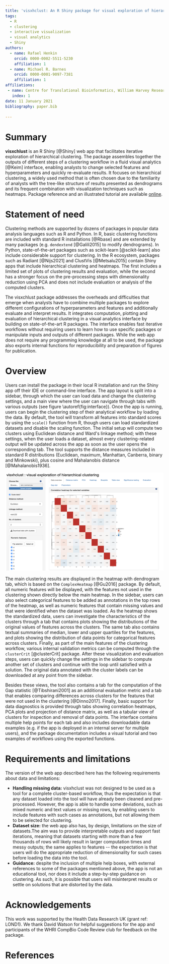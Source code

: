 ```yaml
---
title: 'visxhclust: An R Shiny package for visual exploration of hierarchical clustering'
tags:
  - R
  - clustering
  - interactive visualization
  - visual analytics
  - Shiny
authors:
  - name: Rafael Henkin
    orcid: 0000-0002-5511-5230
    affiliation: 1
  - name: Michael R. Barnes
    orcid: 0000-0001-9097-7381
    affiliation: 1
affiliations:
 - name: Centre for Translational Bioinformatics, William Harvey Research Institute, Faculty of Medicine and Dentistry, Queen Mary University of London
   index: 1
date: 11 January 2021
bibliography: paper.bib

---
```


# Summary

**visxchlust** is an R Shiny [@Shiny] web app that facilitates iterative exploration of hierarchical clustering. The package assembles together the outputs of different steps of a clustering workflow in a fluid visual analytics [@Keim] interface, enabling analysts to change selected features and hyperparameters and quickly re-evaluate results. It focuses on hierarchical clustering, a widely used method that is often chosen due to the familiarity of analysts with the tree-like structure of results presented as dendrograms and its frequent combination with visualization techniques such as heatmaps. Package reference and an illustrated tutorial are available [online](https://rhenkin.github.io/visxhclust/articles/visxhclust.html).

# Statement of need

Clustering methods are supported by dozens of packages in popular data analysis languages such as R and Python. In R, basic clustering functions are included with standard R installations [@Rbase] and are extended by many packages (e.g. `dendextend` [@Galili2015] to modify dendrograms). In Python, state-of-the-art packages such as scikit-learn [@scikit-learn] also include considerable support for clustering. In the R ecosystem, packages such as Radiant [@Nijs2021] and ClustVis [@Metsalu2015] contain Shiny apps that include hierarchical clustering and heatmaps. The first includes a limited set of plots of clustering results and evaluation, while the second has a stronger focus on the pre-processing steps with dimensionality reduction using PCA and does not include evaluation or analysis of the computed clusters. 

The visxchlust package addresses the overheads and difficulties that emerge when analysts have to combine multiple packages to explore different configurations of hyperparameters and features and additionally evaluate and interpret results. It integrates computation, plotting and evaluation of hierarchical clustering in a visual analytics interface by building on state-of-the-art R packages. The interface enables fast iterative workflows without requiring users to learn how to use specific packages or manipulate inputs and outputs of different packages. While the web app does not require any programming knowledge at all to be used, the package also exports internal functions for reproducibility and preparation of figures for publication.

# Overview

Users can install the package in their local R installation and run the Shiny app off their IDE or command-line interface. The app layout is split into a sidebar, through which the user can load data and change the clustering settings, and a main view where the user can navigate through tabs with various outputs (see figure \autoref{fig:interface}). Once the app is running, users can begin the clustering step of their analytical workflow by loading the data. By default, the tool will transform all features into standard scores by using the `scale()` function from R, though users can load standardized datasets and disable the scaling function. The initial setup will compute two clusters using Euclidean distance and Ward's linkage method; with these settings, when the user loads a dataset, almost every clustering-related output will be updated across the app as soon as the user opens the corresponding tab. The tool supports the distance measures included in standard R distributions (Euclidean, maximum, Manhattan, Canberra, binary and Minkowski), plus cosine and Mahalanobis distance [@Mahalanobis1936]. 

![Interface of visxchlust after loading a dataset.\label{fig:interface}](interface.png)

The main clustering results are displayed in the heatmap with dendrogram tab, which is based on the `ComplexHeatmap` [@Gu2016] package. By default, all numeric features will be displayed, with the features not used in the clustering shown directly below the main heatmap. In the sidebar, users can also select categorical features to be added as annotations in the top rows of the heatmap, as well as numeric features that contain missing values and that were identified when the dataset was loaded. As the heatmap shows the standardized data, users can investigate the characteristics of the clusters through a tab that contains plots showing the distributions of the original values of features across the clusters. The same tab also contains textual summaries of median, lower and upper quartiles for the features, and plots showing the distribution of data points for categorical features across clusters. Finally, as part of the main features of the clustering workflow, various internal validation metrics can be computed through the `clusterCrit` [@clusterCrit] package. After these visualization and evaluation steps, users can quickly change the settings in the sidebar to compute another set of clusters and continue with the loop until satisfied with a solution. The original data annotated with the cluster labels can be downloaded at any point from the sidebar.

Besides these views, the tool also contains a tab for the computation of the Gap statistic [@Tibshirani2001] as an additional evaluation metric and a tab that enables comparing differences across clusters for the features that were not used in the clustering [@Dinno2017]. Finally, basic support for data diagnostics is provided through tabs showing correlation heatmaps, PCA plots and projection of distance matrix, as well as a tabular view of clusters for inspection and removal of data points. The interface contains multiple help points for each tab and also includes downloadable data examples (e.g. if the app is deployed in an internal server for multiple users), and the package documentation includes a visual tutorial and two examples of workflows using the exported functions.

# Requirements and limitations

The version of the web app described here has the following requirements about data and limitations:

- **Handling missing data:** visxhclust was not designed to be used as a tool for a complete cluster-based workflow, thus the expectation is that any dataset loaded into the tool will have already been cleaned and pre-processed. However, the app is able to handle some deviations, such as mixed numeric and text values or missing rows, by enabling users to include features with such cases as annotations, but not allowing them to be selected for clustering.
- **Dataset size:** the web app also has, by design, limitations on the size of datasets.The aim was to provide interpretable outputs and support fast iterations, meaning that datasets starting with more than a few thousands of rows will likely result in larger computation times and messy outputs; the same applies to features -- the expectation is that users will do the appropriate reduction of dimensionality for such cases before loading the data into the tool.
- **Guidance:** despite the inclusion of multiple help boxes, with external references to some of the packages mentioned above, the app is not an educational tool, nor does it include a step-by-step guidance on clustering. As such, it is possible that users will misinterpret results or settle on solutions that are distorted by the data.

# Acknowledgements

This work was supported by the Health Data Research UK (grant ref: LOND1). We thank David Watson for helpful suggestions for the app and participants of the WHRI CompBio Code Review club for feedback on the package.

# References
